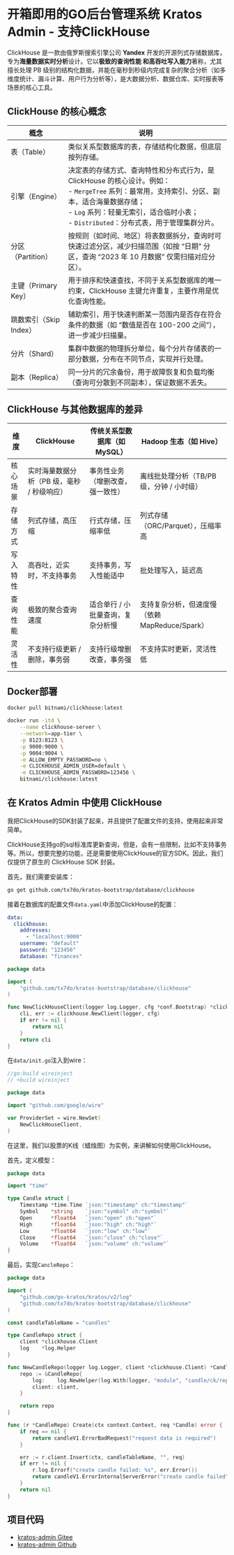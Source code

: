 # 开箱即用的GO后台管理系统 Kratos Admin - 支持ClickHouse

ClickHouse 是一款由俄罗斯搜索引擎公司 **Yandex** 开发的开源列式存储数据库，专为**海量数据实时分析**设计。它以**极致的查询性能
**和**高吞吐写入能力**著称，尤其擅长处理
PB 级别的结构化数据，并能在毫秒到秒级内完成复杂的聚合分析（如多维度统计、漏斗计算、用户行为分析等），是大数据分析、数据仓库、实时报表等场景的核心工具。

## ClickHouse 的核心概念

| 概念	               | 说明                                                                                                                                                       |
|-------------------|----------------------------------------------------------------------------------------------------------------------------------------------------------|
| 表（Table）	         | 类似关系型数据库的表，存储结构化数据，但底层按列存储。                                                                                                                              |
| 引擎（Engine）	       | 决定表的存储方式、查询特性和分布式行为，是 ClickHouse 的核心设计。例如：<br/>- `MergeTree` 系列：最常用，支持索引、分区、副本，适合海量数据存储；<br/>- `Log` 系列：轻量无索引，适合临时小表；<br/>- `Distributed`：分布式表，用于管理集群分片。 |
| 分区（Partition）	    | 按规则（如时间、地区）将表数据拆分，查询时可快速过滤分区，减少扫描范围（如按 “日期” 分区，查询 “2023 年 10 月数据” 仅需扫描对应分区）。                                                                             |
| 主键（Primary Key）	  | 用于排序和快速查找，不同于关系型数据库的唯一约束，ClickHouse 主键允许重复，主要作用是优化查询性能。                                                                                                  |
| 跳数索引（Skip Index）	 | 辅助索引，用于快速判断某一范围内是否存在符合条件的数据（如 “数值是否在 100-200 之间”），进一步减少扫描量。                                                                                              |
| 分片（Shard）	        | 集群中数据的物理拆分单位，每个分片存储表的一部分数据，分布在不同节点，实现并行处理。                                                                                                               |
| 副本（Replica）	      | 同一分片的冗余备份，用于故障恢复和负载均衡（查询可分散到不同副本），保证数据不丢失。                                                                                                               |

## ClickHouse 与其他数据库的差异

| 维度	   | ClickHouse                | 传统关系型数据库（如 MySQL）	  | Hadoop 生态（如 Hive）               |
|-------|---------------------------|---------------------|---------------------------------|
| 核心场景	 | 实时海量数据分析（PB 级，毫秒 / 秒级响应）	 | 事务性业务（增删改查，强一致性）	   | 离线批处理分析（TB/PB 级，分钟 / 小时级）       |
| 存储方式	 | 列式存储，高压缩	                 | 行式存储，压缩率低	          | 列式存储（ORC/Parquet），压缩率高          |
| 写入特性	 | 高吞吐，近实时，不支持事务	            | 支持事务，写入性能适中	        | 批处理写入，延迟高                       |
| 查询性能	 | 极致的聚合查询速度	                | 适合单行 / 小批量查询，复杂分析慢	 | 支持复杂分析，但速度慢（依赖 MapReduce/Spark） |
| 灵活性	  | 不支持行级更新 / 删除，事务弱	         | 支持行级增删改查，事务强	       | 不支持实时更新，灵活性低                    |

## Docker部署

```bash
docker pull bitnami/clickhouse:latest

docker run -itd \
    --name clickhouse-server \
    --network=app-tier \
    -p 8123:8123 \
    -p 9000:9000 \
    -p 9004:9004 \
    -e ALLOW_EMPTY_PASSWORD=no \
    -e CLICKHOUSE_ADMIN_USER=default \
    -e CLICKHOUSE_ADMIN_PASSWORD=123456 \
    bitnami/clickhouse:latest
```

## 在 Kratos Admin 中使用 ClickHouse

我把ClickHouse的SDK封装了起来，并且提供了配置文件的支持，使用起来非常简单。

ClickHouse支持go的sql标准库更新查询，但是，会有一些限制，比如不支持事务等。所以，想要完整的功能，还是需要使用ClickHouse的官方SDK。因此，我们仅提供了原生的
ClickHouse SDK 封装。

首先，我们需要安装库：

```bash
go get github.com/tx7do/kratos-bootstrap/database/clickhouse
```

接着在数据库的配置文件`data.yaml`中添加ClickHouse的配置：

```yaml
data:
  clickhouse:
    addresses:
      - "localhost:9000"
    username: "default"
    password: "123456"
    database: "finances"
```

```go
package data

import (
	"github.com/tx7do/kratos-bootstrap/database/clickhouse"
)

func NewClickHouseClient(logger log.Logger, cfg *conf.Bootstrap) *clickhouse.Client {
	cli, err := clickhouse.NewClient(logger, cfg)
	if err != nil {
		return nil
	}
	return cli
}

```

在`data/init.go`注入到wire：

```go
//go:build wireinject
// +build wireinject

package data

import "github.com/google/wire"

var ProviderSet = wire.NewSet(
	NewClickHouseClient,
)

```

在这里，我们以股票的K线（蜡烛图）为实例，来讲解如何使用ClickHouse。

首先，定义模型：

```go
package data

import "time"

type Candle struct {
	Timestamp *time.Time `json:"timestamp" ch:"timestamp"`
	Symbol    *string    `json:"symbol" ch:"symbol"`
	Open      *float64   `json:"open" ch:"open"`
	High      *float64   `json:"high" ch:"high"`
	Low       *float64   `json:"low" ch:"low"`
	Close     *float64   `json:"close" ch:"close"`
	Volume    *float64   `json:"volume" ch:"volume"`
}

```

最后，实现`CancleRepo`：

```go
package data

import (
	"github.com/go-kratos/kratos/v2/log"
	"github.com/tx7do/kratos-bootstrap/database/clickhouse"
)

const candleTableName = "candles"

type CandleRepo struct {
	client *clickhouse.Client
	log    *log.Helper
}

func NewCandleRepo(logger log.Logger, client *clickhouse.Client) *CandleRepo {
	repo := &CandleRepo{
		log:    log.NewHelper(log.With(logger, "module", "candle/ck/repo")),
		client: client,
	}

	return repo
}

func (r *CandleRepo) Create(ctx context.Context, req *Candle) error {
	if req == nil {
		return candleV1.ErrorBadRequest("request data is required")
	}

	err := r.client.Insert(ctx, candleTableName, "", req)
	if err != nil {
		r.log.Errorf("create candle failed: %s", err.Error())
		return candleV1.ErrorInternalServerError("create candle failed")
	}
	return nil
}

```

## 项目代码

* [kratos-admin Gitee](https://gitee.com/tx7do/go-kratos-admin)
* [kratos-admin Github](https://github.com/tx7do/go-kratos-admin)
